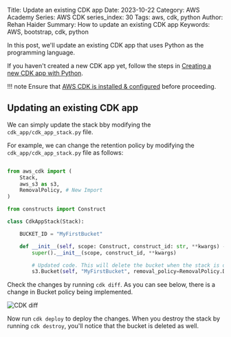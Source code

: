 Title: Update an existing CDK app
Date: 2023-10-22
Category: AWS Academy
Series: AWS CDK
series_index: 30
Tags: aws, cdk, python
Author: Rehan Haider
Summary: How to update an existing CDK app 
Keywords: AWS, bootstrap, cdk, python


In this post, we'll update an existing CDK app that uses Python as the programming language.

If you haven't created a new CDK app yet, follow the steps in [Creating a new CDK app with Python]({filename}50000020-cdk-new-app.md).

!!! note
    Ensure that [AWS CDK is installed & configured]({filename}00000100-cdk-installing-cdk-sam-cli.md) before proceeding.

## Updating an existing CDK app

We can simply update the stack bby modifying the `cdk_app/cdk_app_stack.py` file.

For example, we can change the retention policy by modifying the `cdk_app/cdk_app_stack.py` file as follows:

```python

from aws_cdk import (
    Stack,
    aws_s3 as s3,
    RemovalPolicy, # New Import
)

from constructs import Construct

class CdkAppStack(Stack):

    BUCKET_ID = "MyFirstBucket"

    def __init__(self, scope: Construct, construct_id: str, **kwargs) -> None:
        super().__init__(scope, construct_id, **kwargs)

        # Updated code. This will delete the bucket when the stack is deleted
        s3.Bucket(self, "MyFirstBucket", removal_policy=RemovalPolicy.DESTROY)
```

Check the changes by running `cdk diff`. As you can see below, there is a change in Bucket policy being implemented.

![CDK diff]({static}/images/aws/50000030-01-cdk-cdk-diff-changes.png)


Now run `cdk deploy` to deploy the changes. When you destroy the stack by running `cdk destroy`, you'll notice that the bucket is deleted as well.





